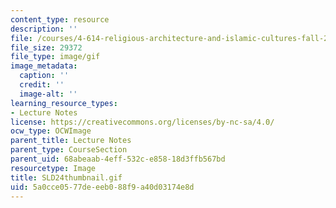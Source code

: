 ```yaml
---
content_type: resource
description: ''
file: /courses/4-614-religious-architecture-and-islamic-cultures-fall-2002/5a0cce0577deeeb088f9a40d03174e8d_SLD24thumbnail.gif
file_size: 29372
file_type: image/gif
image_metadata:
  caption: ''
  credit: ''
  image-alt: ''
learning_resource_types:
- Lecture Notes
license: https://creativecommons.org/licenses/by-nc-sa/4.0/
ocw_type: OCWImage
parent_title: Lecture Notes
parent_type: CourseSection
parent_uid: 68abeaab-4eff-532c-e858-18d3ffb567bd
resourcetype: Image
title: SLD24thumbnail.gif
uid: 5a0cce05-77de-eeb0-88f9-a40d03174e8d
---
```

